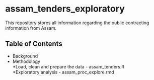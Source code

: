 # assam_tenders_exploratory  

This repository stores all information regarding the public contracting information from Assam.

## Table of Contents  

* Background  
* Methodology  
    *Load, clean and prepare the data  - assam_tenders.R  
    *Exploratory analysis   - assam_proc_explore.rmd
